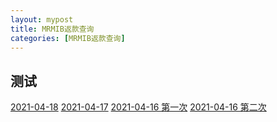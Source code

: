 ```yaml
---
layout: mypost
title: MRMIB返款查询
categories: [MRMIB返款查询]
---
```


## 测试

[2021-04-18](https://massionter-images-1258860804.cos.ap-guangzhou.myqcloud.com/%E8%BF%94%E6%AC%BE%E8%AE%B0%E5%BD%95/2021-04-19-1.pdf)
[2021-04-17](https://massionter-images-1258860804.cos.ap-guangzhou.myqcloud.com/%E8%BF%94%E6%AC%BE%E8%AE%B0%E5%BD%95/2021-04-17.pdf)
[2021-04-16 第一次](https://massionter-images-1258860804.cos.ap-guangzhou.myqcloud.com/%E8%BF%94%E6%AC%BE%E8%AE%B0%E5%BD%95/2021-04-16-1.pdf)
[2021-04-16 第二次](https://massionter-images-1258860804.cos.ap-guangzhou.myqcloud.com/%E8%BF%94%E6%AC%BE%E8%AE%B0%E5%BD%95/2021-04-16-2.pdf)


